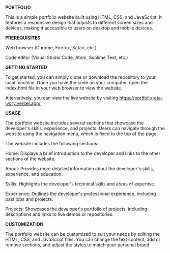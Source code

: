 **PORTFOLIO**

This is a simple portfolio website built using HTML, CSS, and JavaScript. It features a responsive design that adjusts to different screen sizes and devices,
making it accessible to users on desktop and mobile devices.


**PREREQUISITES**

  Web browser (Chrome, Firefox, Safari, etc.)
  
  Code editor (Visual Studio Code, Atom, Sublime Text, etc.)


**GETTING STARTED**

To get started, you can simply clone or download the repository to your local machine. Once you have the code on your computer, open the index.html file in your
web browser to view the website.

Alternatively, you can view the live website by visiting https://portfolio-eta-ivory.vercel.app/


**USAGE**

The portfolio website includes several sections that showcase the developer's skills, experience, and projects. Users can navigate through the website using the 
navigation menu, which is fixed to the top of the page.

The website includes the following sections:

  Home: Displays a brief introduction to the developer and links to the other sections of the website.
  
  About: Provides more detailed information about the developer's skills, experience, and education.
  
  Skills: Highlights the developer's technical skills and areas of expertise.
  
  Experience: Outlines the developer's professional experience, including past jobs and projects.
  
  Projects: Showcases the developer's portfolio of projects, including descriptions and links to live demos or repositories.


**CUSTOMIZATION**

The portfolio website can be customized to suit your needs by editing the HTML, CSS, and JavaScript files. You can change the text content, add or remove sections,
and adjust the styles to match your personal brand.
